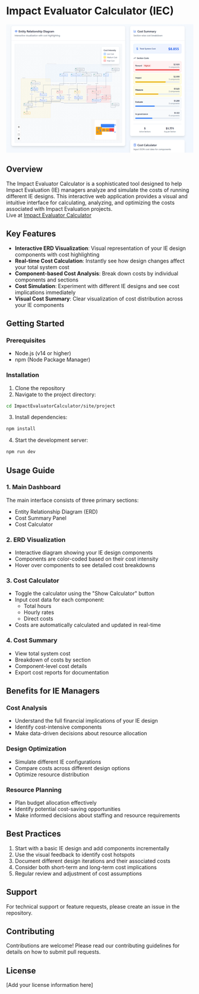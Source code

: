 # Impact Evaluator Calculator (IEC)
![Impact Evaluator Calculator](./assets/IECalculatorPIc.png)

## Overview
The Impact Evaluator Calculator is a sophisticated tool designed to help Impact Evaluation (IE) managers analyze and simulate the costs of running different IE designs. This interactive web application provides a visual and intuitive interface for calculating, analyzing, and optimizing the costs associated with Impact Evaluation projects.  
Live at [Impact Evaluator Calculator](https://automated-retrofunding-tooling.onrender.com/)
## Key Features
- **Interactive ERD Visualization**: Visual representation of your IE design components with cost highlighting
- **Real-time Cost Calculation**: Instantly see how design changes affect your total system cost
- **Component-based Cost Analysis**: Break down costs by individual components and sections
- **Cost Simulation**: Experiment with different IE designs and see cost implications immediately
- **Visual Cost Summary**: Clear visualization of cost distribution across your IE components

## Getting Started

### Prerequisites
- Node.js (v14 or higher)
- npm (Node Package Manager)

### Installation
1. Clone the repository
2. Navigate to the project directory:
```bash
cd ImpactEvaluatorCalculator/site/project
```
3. Install dependencies:
```bash
npm install
```
4. Start the development server:
```bash
npm run dev
```

## Usage Guide

### 1. Main Dashboard
The main interface consists of three primary sections:
- Entity Relationship Diagram (ERD)
- Cost Summary Panel
- Cost Calculator

### 2. ERD Visualization
- Interactive diagram showing your IE design components
- Components are color-coded based on their cost intensity
- Hover over components to see detailed cost breakdowns

### 3. Cost Calculator
- Toggle the calculator using the "Show Calculator" button
- Input cost data for each component:
  - Total hours
  - Hourly rates
  - Direct costs
- Costs are automatically calculated and updated in real-time

### 4. Cost Summary
- View total system cost
- Breakdown of costs by section
- Component-level cost details
- Export cost reports for documentation

## Benefits for IE Managers

### Cost Analysis
- Understand the full financial implications of your IE design
- Identify cost-intensive components
- Make data-driven decisions about resource allocation

### Design Optimization
- Simulate different IE configurations
- Compare costs across different design options
- Optimize resource distribution

### Resource Planning
- Plan budget allocation effectively
- Identify potential cost-saving opportunities
- Make informed decisions about staffing and resource requirements

## Best Practices
1. Start with a basic IE design and add components incrementally
2. Use the visual feedback to identify cost hotspots
3. Document different design iterations and their associated costs
4. Consider both short-term and long-term cost implications
5. Regular review and adjustment of cost assumptions

## Support
For technical support or feature requests, please create an issue in the repository.

## Contributing
Contributions are welcome! Please read our contributing guidelines for details on how to submit pull requests.

## License
[Add your license information here]
